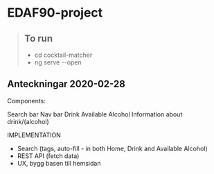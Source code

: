 # EDAF90-project

> ## To run
> - cd cocktail-matcher
> - ng serve --open

## Anteckningar 2020-02-28
Components:

Search bar
Nav bar
Drink
Available Alcohol
Information about drink/(alcohol)


IMPLEMENTATION

- Search (tags, auto-fill - in both Home, Drink and Available Alcohol)
- REST API (fetch data)
- UX, bygg basen till hemsidan